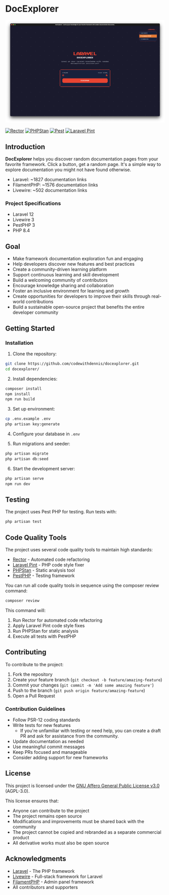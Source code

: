 # DocExplorer

![DocExplorer Thumbnail](thumbnail.png)

[![Rector](https://github.com/CodeWithDennis/docexplorer/actions/workflows/rector.yml/badge.svg)](https://github.com/CodeWithDennis/docexplorer/actions/workflows/rector.yml)
[![PHPStan](https://github.com/CodeWithDennis/docexplorer/actions/workflows/phpstan.yml/badge.svg)](https://github.com/CodeWithDennis/docexplorer/actions/workflows/phpstan.yml)
[![Pest](https://github.com/CodeWithDennis/docexplorer/actions/workflows/pest.yml/badge.svg)](https://github.com/CodeWithDennis/docexplorer/actions/workflows/pest.yml)
[![Laravel Pint](https://github.com/CodeWithDennis/docexplorer/actions/workflows/pint.yml/badge.svg)](https://github.com/CodeWithDennis/docexplorer/actions/workflows/pint.yml)

## Introduction

**DocExplorer** helps you discover random documentation pages from your favorite framework. Click a button, get a random page. It's a simple way to explore documentation you might not have found otherwise.

- Laravel: ~1827 documentation links
- FilamentPHP: ~1576 documentation links
- Livewire: ~502 documentation links

### Project Specifications

- Laravel 12
- Livewire 3
- PestPHP 3
- PHP 8.4

## Goal

- Make framework documentation exploration fun and engaging
- Help developers discover new features and best practices
- Create a community-driven learning platform
- Support continuous learning and skill development
- Build a welcoming community of contributors
- Encourage knowledge sharing and collaboration
- Foster an inclusive environment for learning and growth
- Create opportunities for developers to improve their skills through real-world contributions
- Build a sustainable open-source project that benefits the entire developer community

## Getting Started

### Installation

1. Clone the repository:

```bash
git clone https://github.com/codewithdennis/docexplorer.git
cd docexplorer/
```

2. Install dependencies:

```bash
composer install
npm install
npm run build
```

3. Set up environment:

```bash
cp .env.example .env
php artisan key:generate
```

4. Configure your database in `.env`

5. Run migrations and seeder:

```bash
php artisan migrate
php artisan db:seed
```

6. Start the development server:

```bash
php artisan serve
npm run dev
```

## Testing

The project uses Pest PHP for testing. Run tests with:

```bash
php artisan test
```

## Code Quality Tools

The project uses several code quality tools to maintain high standards:

- [Rector](https://github.com/rectorphp/rector) - Automated code refactoring
- [Laravel Pint](https://laravel.com/docs/pint) - PHP code style fixer
- [PHPStan](https://phpstan.org/) - Static analysis tool
- [PestPHP](https://pestphp.com/) - Testing framework

You can run all code quality tools in sequence using the composer review command:

```bash
composer review
```

This command will:
1. Run Rector for automated code refactoring
2. Apply Laravel Pint code style fixes
3. Run PHPStan for static analysis
4. Execute all tests with PestPHP

## Contributing

To contribute to the project:

1. Fork the repository
2. Create your feature branch (`git checkout -b feature/amazing-feature`)
3. Commit your changes (`git commit -m 'Add some amazing feature'`)
4. Push to the branch (`git push origin feature/amazing-feature`)
5. Open a Pull Request

### Contribution Guidelines

- Follow PSR-12 coding standards
- Write tests for new features
    - If you're unfamiliar with testing or need help, you can create a draft PR and ask for assistance from the community.
- Update documentation as needed
- Use meaningful commit messages
- Keep PRs focused and manageable
- Consider adding support for new frameworks

## License

This project is licensed under the [GNU Affero General Public License v3.0](https://www.gnu.org/licenses/agpl-3.0.en.html) (AGPL-3.0).

This license ensures that:
- Anyone can contribute to the project
- The project remains open source
- Modifications and improvements must be shared back with the community
- The project cannot be copied and rebranded as a separate commercial product
- All derivative works must also be open source

## Acknowledgments

- [Laravel](https://laravel.com) - The PHP framework
- [Livewire](https://livewire.laravel.com) - Full-stack framework for Laravel
- [FilamentPHP](https://filamentphp.com) - Admin panel framework
- All contributors and supporters
